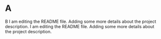 # A
B
I am editing the README file. Adding some more details about the project description.
I am editing the README file. Adding some more details about the project description.
